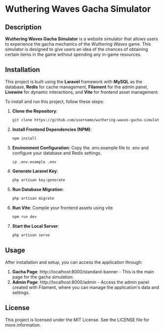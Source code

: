 # Wuthering Waves Gacha Simulator

## Description
**Wuthering Waves Gacha Simulator** is a website simulator that allows users to experience the gacha mechanics of the *Wuthering Waves* game. This simulator is designed to give users an idea of the chances of obtaining certain items in the game without spending any in-game resources.

## Installation
This project is built using the **Laravel** framework with **MySQL** as the database, **Redis** for cache management, **Filament** for the admin panel, **Livewire** for dynamic interactions, and **Vite** for frontend asset management.

To install and run this project, follow these steps:

1. **Clone the Repository**:
   ```bash
   git clone https://github.com/username/wuthering-waves-gacha-simulator.git

2. **Install Frontend Dependencies (NPM)**:
   ```bash
   npm install
3. **Environment Configuration**: Copy the .env.example file to .env and configure your database and Redis settings.
   ```bash
   cp .env.example .env
4. **Generate Laravel Key**:
   ```bash
   php artisan key:generate
6. **Run Database Migration**:
   ```bash
   php artisan migrate
7. **Run Vite**: Compile your frontend assets using vite
   ```bash
   npm run dev
8. **Start the Local Server**:
   ```bash
   php artisan serve

## Usage
After installation and setup, you can access the application through:
1. **Gacha Page**: http://localhost:8000/standard-banner - This is the main page for the gacha simulation.
2. **Admin Page**: http://localhost:8000/admin - Access the admin panel created with Filament, where you can manage the application's data and settings.

## License
This project is licensed under the MIT License. See the LICENSE file for more information.

